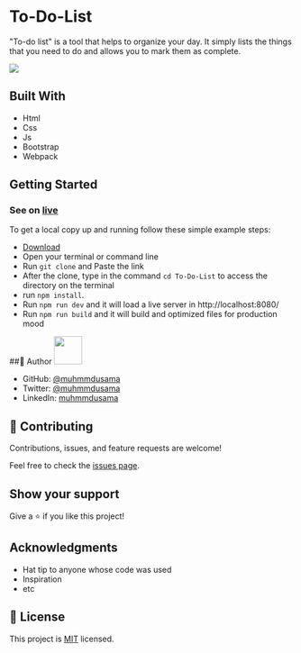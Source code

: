 # To-Do-List
"To-do list" is a tool that helps to organize your day. It simply lists the things that you need to do and allows you to mark them as complete.


<img src="https://user-images.githubusercontent.com/45886560/192831533-cc74b20f-e4d0-410b-bd28-59ddc01a84ec.mp4" > 

## Built With

- Html
- Css
- Js
- Bootstrap
- Webpack

## Getting Started
### See on [live](https://muhmmdusama.github.io/To-Do-List-Webpack/)

To get a local copy up and running follow these simple example steps:

- [Download](https://github.com/MuhmmdUsama/To-Do-List/archive/refs/heads/main.zip)
- Open your terminal or command line
- Run `git clone` and Paste the link
- After the clone, type in the command `cd To-Do-List` to access the directory on the terminal
- run `npm install`.
- Run `npm run dev` and it will load a live server in http://localhost:8080/
- Run `npm run build` and it will build and optimized files for production mood

##👤 Author <img src="https://avatars.githubusercontent.com/u/45886560?s=400&u=398b393687a05aa7e82482a81f0ed9c418f8f440&v=4" width="50px"/>

- GitHub: [@muhmmdusama](https://github.com/muhmmdusama)
- Twitter: [@muhmmdusama](https://twitter.com/muhmmdusama)
- LinkedIn: [muhmmdusama](https://linkedin.com/in/muhmmdusama)

## 🤝 Contributing

Contributions, issues, and feature requests are welcome!

Feel free to check the [issues page](https://github.com/MuhmmdUsama/To-Do-List/issues).

## Show your support

Give a ⭐️ if you like this project!

## Acknowledgments

- Hat tip to anyone whose code was used
- Inspiration
- etc

## 📝 License

This project is [MIT](./MIT.md) licensed.
